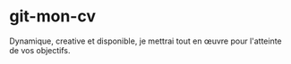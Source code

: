 # git-mon-cv
<!DOCTYPE html>
<html>
<head>
    <meta charset="utf-8">
    <title>CURICULUM VITAE</title>
    <link rel="stylesheet" href="style.css">
</head>
<body>
   <p>Dynamique, creative et disponible, je mettrai tout en œuvre pour l'atteinte de vos objectifs.</p>
   





</body>


</html>
